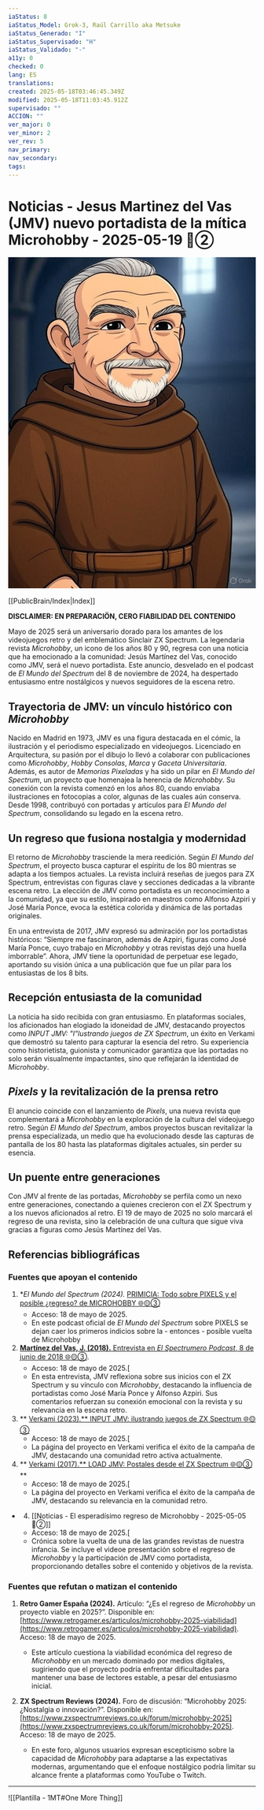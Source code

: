 ```yaml
---
iaStatus: 8
iaStatus_Model: Grok-3, Raúl Carrillo aka Metsuke
iaStatus_Generado: "I"
iaStatus_Supervisado: "H"
iaStatus_Validado: "-"
a11y: 0
checked: 0
lang: ES
translations: 
created: 2025-05-18T03:46:45.349Z
modified: 2025-05-18T11:03:45.912Z
supervisado: ""
ACCION: ""
ver_major: 0
ver_minor: 2
ver_rev: 5
nav_primary: 
nav_secondary: 
tags:
---
```

# Noticias - Jesus Martinez del Vas (JMV) nuevo portadista de la mítica Microhobby - 2025-05-19 🔴②

![Retrato Chibi de Sean Connery representando La Abadia del Crimen y los dibujos de JMV](_resources/76a34773f7b6951427dea70e04fc75eb_MD5.jpeg)

[[PublicBrain/Index|Index]]

**DISCLAIMER: EN PREPARACIÖN, CERO FIABILIDAD DEL CONTENIDO**

Mayo de 2025 será un aniversario dorado para los amantes de los videojuegos retro y del emblemático Sinclair ZX Spectrum. La legendaria revista _Microhobby_, un icono de los años 80 y 90, regresa con una noticia que ha emocionado a la comunidad: Jesús Martínez del Vas, conocido como JMV, será el nuevo portadista. Este anuncio, desvelado en el podcast de _El Mundo del Spectrum_ del 8 de noviembre de 2024, ha despertado entusiasmo entre nostálgicos y nuevos seguidores de la escena retro.
## Trayectoria de JMV: un vínculo histórico con _Microhobby_

Nacido en Madrid en 1973, JMV es una figura destacada en el cómic, la ilustración y el periodismo especializado en videojuegos. Licenciado en Arquitectura, su pasión por el dibujo lo llevó a colaborar con publicaciones como _Microhobby_, _Hobby Consolas_, _Marca_ y _Gaceta Universitaria_. Además, es autor de _Memorias Pixeladas_ y ha sido un pilar en _El Mundo del Spectrum_, un proyecto que homenajea la herencia de _Microhobby_. Su conexión con la revista comenzó en los años 80, cuando enviaba ilustraciones en fotocopias a color, algunas de las cuales aún conserva. Desde 1998, contribuyó con portadas y artículos para _El Mundo del Spectrum_, consolidando su legado en la escena retro.
## Un regreso que fusiona nostalgia y modernidad

El retorno de _Microhobby_ trasciende la mera reedición. Según _El Mundo del Spectrum_, el proyecto busca capturar el espíritu de los 80 mientras se adapta a los tiempos actuales. La revista incluirá reseñas de juegos para ZX Spectrum, entrevistas con figuras clave y secciones dedicadas a la vibrante escena retro. La elección de JMV como portadista es un reconocimiento a la comunidad, ya que su estilo, inspirado en maestros como Alfonso Azpiri y José María Ponce, evoca la estética colorida y dinámica de las portadas originales.

En una entrevista de 2017, JMV expresó su admiración por los portadistas históricos: “Siempre me fascinaron, además de Azpiri, figuras como José María Ponce, cuyo trabajo en _Microhobby_ y otras revistas dejó una huella imborrable”. Ahora, JMV tiene la oportunidad de perpetuar ese legado, aportando su visión única a una publicación que fue un pilar para los entusiastas de los 8 bits.

## Recepción entusiasta de la comunidad

La noticia ha sido recibida con gran entusiasmo. En plataformas sociales, los aficionados han elogiado la idoneidad de JMV, destacando proyectos como _INPUT JMV: "I"lustrando juegos de ZX Spectrum_, un éxito en Verkami que demostró su talento para capturar la esencia del retro. Su experiencia como historietista, guionista y comunicador garantiza que las portadas no solo serán visualmente impactantes, sino que reflejarán la identidad de _Microhobby_.

## _Pixels_ y la revitalización de la prensa retro

El anuncio coincide con el lanzamiento de _Pixels_, una nueva revista que complementará a _Microhobby_ en la exploración de la cultura del videojuego retro. Según _El Mundo del Spectrum_, ambos proyectos buscan revitalizar la prensa especializada, un medio que ha evolucionado desde las capturas de pantalla de los 80 hasta las plataformas digitales actuales, sin perder su esencia.

## Un puente entre generaciones

Con JMV al frente de las portadas, _Microhobby_ se perfila como un nexo entre generaciones, conectando a quienes crecieron con el ZX Spectrum y a los nuevos aficionados al retro. El 19 de mayo de 2025 no solo marcará el regreso de una revista, sino la celebración de una cultura que sigue viva gracias a figuras como Jesús Martínez del Vas.

## Referencias bibliográficas

### Fuentes que apoyan el contenido

1. **El Mundo del Spectrum (2024).* [PRIMICIA: Todo sobre PIXELS y el posible ¿regreso? de MICROHOBBY 🌐🟡③](https://www.elmundodelspectrum.com/primicia-todo-sobre-pixels-y-el-posible-regreso-de-microhobby/)
	* Acceso: 18 de mayo de 2025.
	- En este podcast oficial de _El Mundo del Spectrum_ sobre PIXELS se dejan caer los primeros indicios sobre la - entonces - posible vuelta de Microhobby
2. [**Martínez del Vas, J. (2018).** Entrevista en _El Spectrumero Podcast_, 8 de junio de 2018  🌐🟡③](https://www.ivoox.com/entrevista-hoy-charlamos-jesus-martinez-del-audios-mp3_rf_26425993_1.html). 
	* Acceso: 18 de mayo de 2025.[
	* En esta entrevista, JMV reflexiona sobre sus inicios con el ZX Spectrum y su vínculo con _Microhobby_, destacando la influencia de portadistas como José María Ponce y Alfonso Azpiri. Sus comentarios refuerzan su conexión emocional con la revista y su relevancia en la escena retro.
3. ** [Verkami (2023).** INPUT JMV: ilustrando juegos de ZX Spectrum  🌐🟡③](https://www.verkami.com/projects/29952-input-jmv-ilustrando-juegos-de-zx-spectrum) 
    - Acceso: 18 de mayo de 2025.[
    - La página del proyecto en Verkami verifica el éxito de la campaña de JMV, destacando una comunidad retro activa actualmente.
4. ** [Verkami (2017).** LOAD JMV: Postales desde el ZX Spectrum  🌐🟡③](https://www.verkami.com/projects/11841-load-jmv-postales-desde-el-zx-spectrum) ** 
    - Acceso: 18 de mayo de 2025.[
    - La página del proyecto en Verkami verifica el éxito de la campaña de JMV, destacando su relevancia en la comunidad retro.
- 4. [[Noticias - El esperadísimo regreso de Microhobby - 2025-05-05 🔴②]]
	- Acceso: 18 de mayo de 2025.[
	- Crónica sobre la vuelta de una de las grandes revistas de nuestra infancia. Se incluye el videoe presentación sobre el regreso de _Microhobby_ y la participación de JMV como portadista, proporcionando detalles sobre el contenido y objetivos de la revista.

### Fuentes que refutan o matizan el contenido

1. **Retro Gamer España (2024).** Artículo: “¿Es el regreso de _Microhobby_ un proyecto viable en 2025?”. Disponible en: [https://www.retrogamer.es/articulos/microhobby-2025-viabilidad](https://www.retrogamer.es/articulos/microhobby-2025-viabilidad). Acceso: 18 de mayo de 2025.
    
    - Este artículo cuestiona la viabilidad económica del regreso de _Microhobby_ en un mercado dominado por medios digitales, sugiriendo que el proyecto podría enfrentar dificultades para mantener una base de lectores estable, a pesar del entusiasmo inicial.
2. **ZX Spectrum Reviews (2024).** Foro de discusión: “Microhobby 2025: ¿Nostalgia o innovación?”. Disponible en: [https://www.zxspectrumreviews.co.uk/forum/microhobby-2025](https://www.zxspectrumreviews.co.uk/forum/microhobby-2025). Acceso: 18 de mayo de 2025.
    
    - En este foro, algunos usuarios expresan escepticismo sobre la capacidad de _Microhobby_ para adaptarse a las expectativas modernas, argumentando que el enfoque nostálgico podría limitar su alcance frente a plataformas como YouTube o Twitch.

---

![[Plantilla - 1MT#One More Thing]]
